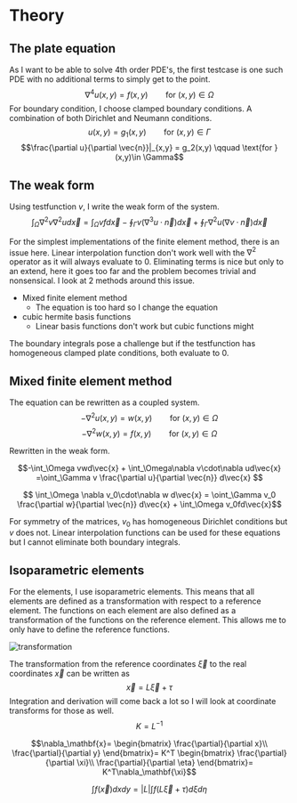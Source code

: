 # Theory
## The plate equation
As I want to be able to solve 4th order PDE's, the first testcase is one such PDE with no additional terms to simply get to the point.
$$\nabla^4u(x,y) = f(x,y) \qquad \text{for } (x,y)\in \Omega$$
For boundary condition, I choose clamped boundary conditions. A combination of both Dirichlet and Neumann conditions.
$$u(x,y) = g_1(x,y) \qquad \text{for } (x,y)\in \Gamma$$
$$\frac{\partial u}{\partial \vec{n}}|_{x,y} = g_2(x,y) \qquad \text{for } (x,y)\in \Gamma$$

## The weak form
Using testfunction $v$, I write the weak form of the system.
$$\int_\Omega \nabla^2v\nabla^2u d\vec{x} = \int_\Omega vf d\vec{x} -
\oint_\Gamma v (\nabla^3u\cdot\vec{n}) d\vec{x}
+\oint_\Gamma \nabla^2u(\nabla v\cdot\vec{n})d\vec{x}$$

For the simplest implementations of the finite element method, there is an issue here. Linear interpolation function don't work well with the $\nabla^2$ operator as it will always evaluate to 0. Eliminating terms is nice but only to an extend, here it goes too far and the problem becomes trivial and nonsensical. I look at 2 methods around this issue.
- Mixed finite element method
  - The equation is too hard so I change the equation
- cubic hermite basis functions
  - Linear basis functions don't work but cubic functions might
 
The boundary integrals pose a challenge but if the testfunction has homogeneous clamped plate conditions, both evaluate to 0. 

## Mixed finite element method
The equation can be rewritten as a coupled system.
$$-\nabla^2u(x,y) = w(x,y) \qquad \text{for } (x,y)\in \Omega$$
$$-\nabla^2w(x,y) = f(x,y) \qquad \text{for } (x,y)\in \Omega$$

Rewritten in the weak form.

$$-\int_\Omega vwd\vec{x} + \int_\Omega\nabla v\cdot\nabla ud\vec{x}
    =\oint_\Gamma v  \frac{\partial u}{\partial \vec{n}} d\vec{x} $$
    
$$ \int_\Omega \nabla v_0\cdot\nabla w d\vec{x} =
    \oint_\Gamma v_0 \frac{\partial w}{\partial \vec{n}} d\vec{x} + \int_\Omega v_0fd\vec{x}$$

For symmetry of the matrices, $v_0$ has homogeneous Dirichlet conditions but $v$ does not. Linear interpolation functions can be used for these equations but I cannot eliminate both boundary integrals. 

## Isoparametric elements
For the elements, I use isoparametric elements. This means that all elements are defined as a transformation with respect to a reference element. The functions on each element are also defined as a transformation of the functions on the reference element. This allows me to only have to define the reference functions. 

![transformation](https://github.com/StormieWormie/PlateDeformation/assets/46678214/d5adc4e0-c8a7-49c8-8b31-5d9faae0dfe4)

The transformation from the reference coordinates $\vec{\xi}$ to the real coordinates $\vec{x}$ can be written as
$$\vec{x} = L\vec{\xi} + \tau$$
Integration and derivation will come back a lot so I will look at coordinate transforms for those as well.
$$K=L^{-1}$$

$$\nabla_\mathbf{x}=
 \begin{bmatrix}
    \frac{\partial}{\partial x}\\
    \frac{\partial}{\partial y}
\end{bmatrix}=
K^T
\begin{bmatrix}
    \frac{\partial}{\partial \xi}\\
    \frac{\partial}{\partial \eta}
\end{bmatrix}=
K^T\nabla_\mathbf{\xi}$$

$$\int f(\vec{x}) dxdy = |L|\int f(L\vec{\xi} + \tau) d\xi d\eta$$
